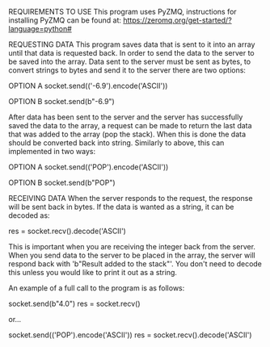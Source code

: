 REQUIREMENTS TO USE
This program uses PyZMQ, instructions for installing PyZMQ can be found at: https://zeromq.org/get-started/?language=python#

REQUESTING DATA
This program saves data that is sent to it into an array until that data is requested back.
In order to send the data to the server to be saved into the array. Data sent to the server must be sent as bytes, to convert strings to bytes and send it to the server there are two options:

   OPTION A
   socket.send(('-6.9').encode('ASCII'))
   
   OPTION B
   socket.send(b"-6.9")

After data has been sent to the server and the server has successfully saved the data to the array, a request can be made to return the last data that was added to the array (pop the stack). When this is done the data should be converted back into string. 
Similarly to above, this can implemented in two ways:

  OPTION A
  socket.send(('POP').encode('ASCII'))

  OPTION B
  socket.send(b"POP")
  
RECEIVING DATA
When the server responds to the request, the response will be sent back in bytes. If the data is wanted as a string, it can be decoded as:
  
  res = socket.recv().decode('ASCII')
 
This is important when you are receiving the integer back from the server.
When you send data to the server to be placed in the array, the server will respond back with 'b"Result added to the stack"'. You don't need to decode this unless you would like to print it out as a string. 

An example of a full call to the program is as follows:

  socket.send(b"4.0")
  res = socket.recv()
  
or...

  socket.send(('POP').encode('ASCII'))
  res = socket.recv().decode('ASCII')



